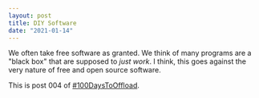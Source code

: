 ```yaml
---
layout: post
title: DIY Software
date: "2021-01-14"
---
```


We often take free software as granted. We think of many programs are a "black box" that are supposed to _just work_. I think, this goes against the very nature of free and open source software.

This is post 004 of [#100DaysToOffload](https://100daystooffload.com/).
